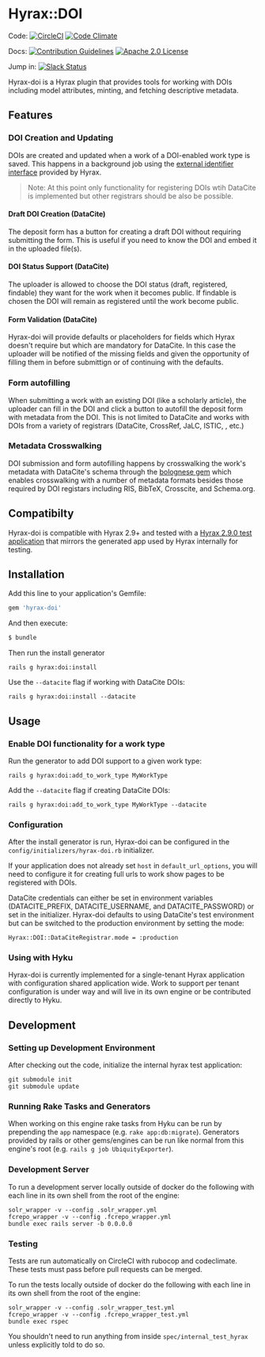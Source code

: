 # Hyrax::DOI
Code: [![CircleCI](https://circleci.com/gh/ubiquitypress/hyrax-doi.svg?style=svg)](https://circleci.com/gh/ubiquitypress/hyrax-doi)
[![Code Climate](https://codeclimate.com/github/ubiquitypress/hyrax-doi/badges/gpa.svg)](https://codeclimate.com/github/ubiquitypress/hyrax-doi)


Docs: [![Contribution Guidelines](http://img.shields.io/badge/CONTRIBUTING-Guidelines-blue.svg)](./CONTRIBUTING.md)
[![Apache 2.0 License](http://img.shields.io/badge/APACHE2-license-blue.svg)](./LICENSE)

Jump in: [![Slack Status](http://slack.samvera.org/badge.svg)](http://slack.samvera.org/)

Hyrax-doi is a Hyrax plugin that provides tools for working with DOIs including model attributes, minting, and fetching descriptive metadata.

## Features
### DOI Creation and Updating
DOIs are created and updated when a work of a DOI-enabled work type is saved.  This happens in a background job using the [external identifier interface](https://github.com/samvera/hyrax/pull/4458) provided by Hyrax.

>Note: At this point only functionality for registering DOIs wtih DataCite is implemented but other registrars should be also be possible.

#### Draft DOI Creation (DataCite)
The deposit form has a button for creating a draft DOI without requiring submitting the form.  This is useful if you need to know the DOI and embed it in the uploaded file(s).

#### DOI Status Support (DataCite)
The uploader is allowed to choose the DOI status (draft, registered, findable) they want for the work when it becomes public.  If findable is chosen the DOI will remain as registered until the work become public.

#### Form Validation (DataCite)
Hyrax-doi will provide defaults or placeholders for fields which Hyrax doesn't require but which are mandatory for DataCite.  In this case the uploader will be notified of the missing fields and given the opportunity of filling them in before submittign or of continuing with the defaults. 

### Form autofilling
When submitting a work with an existing DOI (like a scholarly article), the uploader can fill in the DOI and click a button to autofill the deposit form with metadata from the DOI.  This is not limited to DataCite and works with DOIs from a variety of registrars (DataCite, CrossRef, JaLC, ISTIC, , etc.)

### Metadata Crosswalking
DOI submission and form autofilling happens by crosswalking the work's metadata with DataCite's schema through the [bolognese gem](https://github.com/datacite/bolognese) which enables crosswalking with a number of metadata formats besides those required by DOI registars including RIS, BibTeX, Crosscite, and Schema.org.

## Compatibilty
Hyrax-doi is compatible with Hyrax 2.9+ and tested with a [Hyrax 2.9.0 test application](https://github.com/ubiquitypress/hyrax_test_app) that mirrors the generated app used by Hyrax internally for testing.

## Installation
Add this line to your application's Gemfile:

```ruby
gem 'hyrax-doi'
```

And then execute:
```bash
$ bundle
```

Then run the install generator
```
rails g hyrax:doi:install
```
Use the `--datacite` flag if working with DataCite DOIs:
```
rails g hyrax:doi:install --datacite
```

## Usage

### Enable DOI functionality for a work type
Run the generator to add DOI support to a given work type:
```
rails g hyrax:doi:add_to_work_type MyWorkType
```
Add the `--datacite` flag if creating DataCite DOIs:
```
rails g hyrax:doi:add_to_work_type MyWorkType --datacite
```

### Configuration
After the install generator is run, Hyrax-doi can be configured in the `config/initializers/hyrax-doi.rb` initializer.

If your application does not already set `host` in `default_url_options`, you will need to configure it for creating full urls to work show pages to be registered with DOIs.

DataCite credentials can either be set in environment variables (DATACITE_PREFIX, DATACITE_USERNAME, and DATACITE_PASSWORD) or set in the initializer.  Hyrax-doi defaults to using DataCite's test environment but can be switched to the production environment by setting the mode:
```
Hyrax::DOI::DataCiteRegistrar.mode = :production
```

### Using with Hyku
Hyrax-doi is currently implemented for a single-tenant Hyrax application with configuration shared application wide.  Work to support per tenant configuration is under way and will live in its own engine or be contributed directly to Hyku.

## Development

### Setting up Development Environment
After checking out the code, initialize the internal hyrax test application:
```
git submodule init
git submodule update
```

### Running Rake Tasks and Generators
When working on this engine rake tasks from Hyku can be run by prepending the `app` namespace (e.g. `rake app:db:migrate`). Generators provided by rails or other gems/engines can be run like normal from this engine's root (e.g. `rails g job UbiquityExporter`).

### Development Server

To run a development server locally outside of docker do the following with each line in its own shell from the root of the engine:
```
solr_wrapper -v --config .solr_wrapper.yml
fcrepo_wrapper -v --config .fcrepo_wrapper.yml
bundle exec rails server -b 0.0.0.0
```

### Testing

Tests are run automatically on CircleCI with rubocop and codeclimate.  These tests must pass before pull requests can be merged.

To run the tests locally outside of docker do the following with each line in its own shell from the root of the engine:
```
solr_wrapper -v --config .solr_wrapper_test.yml
fcrepo_wrapper -v --config .fcrepo_wrapper_test.yml
bundle exec rspec
```
You shouldn't need to run anything from inside `spec/internal_test_hyrax` unless explicitly told to do so.
